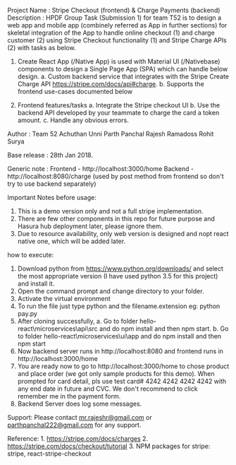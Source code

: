 Project Name	: Stripe Checkout (frontend) & Charge Payments (backend)
Description   	: 
HPDF Group Task (Submission 1) for team T52 is to design a web app and mobile app (combinely referred as App in further sections) for skeletal integration of the App to handle online checkout (1) and charge customer (2) using Stripe Checkout functionality (1) and Stripe Charge APIs (2) with tasks as below.

1.	Create React App (/Native App) is used with Material UI (/Nativebase) components to design a Single Page App (SPA) which can handle below design.
	a.	Custom backend service that integrates with the Stripe Create Charge API https://stripe.com/docs/api#charge. 
	b.	Supports the frontend use-cases documented below

2.	Frontend features/tasks
	a.	Integrate the Stripe checkout UI
	b.	Use the backend API developed by your teammate to charge the card a token amount.
	c.	Handle any obvious errors.

Author        	: Team 52 
						Achuthan Unni
						Parth Panchal
						Rajesh Ramadoss
						Rohit Surya

Base release  	: 28th Jan 2018.

Generic note	:	Frontend - http://localhost:3000/home 
					Backend - http://localhost:8080/charge (used by post method from frontend so don't try to use backend separately)

Important Notes before usage: 
1. This is a demo version only and not a full stripe implementation. 
2. There are few other components in this repo for future purpose and Hasura hub deployment later, please ignore them. 
3. Due to resource availability, only web version is designed and nopt react native one, which will be added later.
					
how to execute:
1.	Download python from https://www.python.org/downloads/ and select the most appropriate version (I have used python 3.5 for this project) and install it.  
2.	Open the command prompt and change directory to your folder.
3.	Activate the virtual environment 
4.	To run the file just type python and the filename.extension eg: python pay.py
5.	After cloning successfully, 
	a. Go to folder hello-react\microservices\api\src and do npm install and then npm start.
	b. Go to folder hello-react\microservices\ui\app and do npm install and then npm start
6. Now backend server runs in http://localhost:8080 and frontend runs in http://localhost:3000/home
7.  You are ready now to go to http://localhost:3000/home to chose product and place order (we got only sample products for this demo). When prompted for card detail, pls use test card# 4242 4242 4242 4242 with any end date in future and CVC. We don't recommend to click remember me in the payment form.
8.  Backend Server does log some messages.

Support:
Please contact mr.rajeshr@gmail.com or parthpanchal222@gmail.com for any support.

Reference:
	1. https://stripe.com/docs/charges 
	2. https://stripe.com/docs/checkout/tutorial
	3. NPM packages for stripe: stripe, react-stripe-checkout
	
